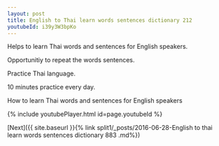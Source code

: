 ```yaml
---
layout: post
title: English to Thai learn words sentences dictionary 212 
youtubeId: i39y3W3bpKo
---
```

 
 
Helps to learn Thai words and sentences for English speakers.

Opportunitiy to repeat the words sentences. 

Practice Thai language. 
 
10 minutes practice every day. 
 
How to learn Thai words and sentences for English speakers 
 
{% include youtubePlayer.html id=page.youtubeId %}
 
 
[Next]({{ site.baseurl }}{% link  split1/_posts/2016-06-28-English to thai learn words sentences dictionary 883 .md%})
 
